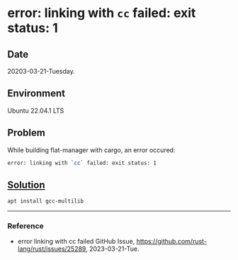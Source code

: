 # error: linking with `cc` failed: exit status: 1

## Date

20203-03-21-Tuesday.

## Environment

Ubuntu 22.04.1 LTS

## Problem

While building flat-manager with cargo, an error occured:

```Bash
error: linking with `cc` failed: exit status: 1
```

## [Solution](https://github.com/rust-lang/rust/issues/25289)

```Bash
apt install gcc-multilib
```

---

### Reference
- error linking with cc failed GitHub Issue, https://github.com/rust-lang/rust/issues/25289, 2023-03-21-Tue.
